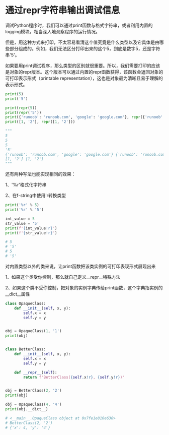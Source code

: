 # 通过repr字符串输出调试信息

调试Python程序时，我们可以通过print函数与格式字符串，或者利用内置的logging模块，相当深入地观察程序的运行情况。

但是，用这种方式来打印，不太容易看清这个值究竟是什么类型以及它具体是由哪些部分组成的。例如，我们无法区分打印出来的这个5，到底是数字5，还是字符串'5'。

如果要用print调试程序，那么类型的区别就很重要。所以，我们需要打印的应该是对象的repr版本。这个版本可以通过内置的repr函数获得，该函数会返回对象的可打印表示形式（printable representation），这也是对象最为清晰且易于理解的表示形式。

```python
print(5)
print('5')

print(repr(5))
print(repr('5'))
print({'runoob': 'runoob.com', 'google': 'google.com'}, repr({'runoob': 'runoob.com', 'google': 'google.com'}))
print([1, '2'], repr([1, '2']))

"""
5
5
5
'5'
{'runoob': 'runoob.com', 'google': 'google.com'} {'runoob': 'runoob.com', 'google': 'google.com'}
[1, '2'] [1, '2']
"""
```

还有两种写法也能实现相同的效果：

1、'%r'格式化字符串

2、在f-string中使用!r转换类型

```python
print('%r' % 5)
print('%r' % '5')

int_value = 5
str_value = '5'
print(f'{int_value!r}')
print(f'{str_value!r}')

# 5
# '5'
# 5
# '5'
```

对内置类型以外的类来说，让print函数把该类实例的可打印表现形式展现出来

1、如果这个类受你控制，那么就自己定义\_\_repr\_\_特殊方法

2、如果这个类不受你控制，把对象的实例字典传给print函数，这个字典指实例的\_\_dict__属性

```python
class OpaqueClass:
    def __init__(self, x, y):
        self.x = x
        self.y = y


obj = OpaqueClass(1, '1')
print(obj)


class BetterClass:
    def __init__(self, x, y):
        self.x = x
        self.y = y

    def __repr__(self):
        return f'BetterClass({self.x!r}, {self.y!r})'


obj = BetterClass(2, '2')
print(obj)

obj = OpaqueClass(4, '4')
print(obj.__dict__)

# <__main__.OpaqueClass object at 0x7fe1e810e630>
# BetterClass(2, '2')
# {'x': 4, 'y': '4'}
```

